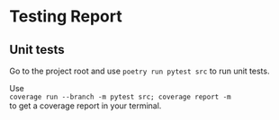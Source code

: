 # Testing Report

## Unit tests

Go to the project root and use `poetry run pytest src` to run unit tests.

Use   
`coverage run --branch -m pytest src; coverage report -m`   
to get a coverage report in your terminal.